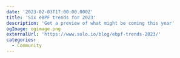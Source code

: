 ```yaml
---
date: '2023-02-03T17:00:00.000Z'
title: 'Six eBPF trends for 2023'
description: 'Get a preview of what might be coming this year'
ogImage: ogimage.png
externalUrl: 'https://www.solo.io/blog/ebpf-trends-2023/'
categories:
  - Community
---
```

